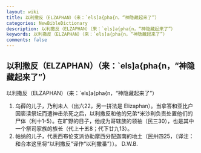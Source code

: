 ```yaml
---
layout: wiki
title: 以利撒反（ELZAPHAN）（来：`els]a{pha{n，“神隐藏起来了”）
categories: NewBibleDictionary
description: 以利撒反（ELZAPHAN）（来：`els]a{pha{n，“神隐藏起来了”）
keywords: 以利撒反（ELZAPHAN）（来：`els]a{pha{n，“神隐藏起来了”）
comments: false
---
```


## 以利撒反（ELZAPHAN）（来：`els]a{pha{n，“神隐藏起来了”）



以利撒反（ELZAPHAN）（来：`els]a{pha{n，“神隐藏起来了”）
1. 乌薛的儿子，乃利未人（出六22，另一拼法是 Elizaphan）。当拿答和亚比户因亵渎祭坛而遭神击杀死之后，以利撒反和他的兄弟*米沙利负责处置他们的尸体（利十1-5）。在旷野的日子，他成为哥辖族的领袖（民三30），也是其中一个祭司家族的族长（代上十五8；代下廿九13）。
2. 帕纳的儿子，代表西布伦支派协助摩西分配迦南的地土（民卅四25，〔译注：和合本这里将“以利撒反”译作“以利撒番”〕）。
D.W.B.




